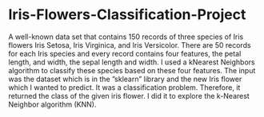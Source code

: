 # Iris-Flowers-Classification-Project
A well-known data set that contains 150 records of three species of Iris flowers Iris Setosa,
Iris Virginica, and Iris Versicolor. There are 50 records for each Iris species and every record
contains four features, the petal length, and width, the sepal length and width. I used a kNearest Neighbors algorithm to classify these species based on these four features. The input
was the dataset which is in the ”sklearn” library and the new Iris flower which I wanted to
predict. It was a classification problem. Therefore, it returned the class of the given iris flower.
I did it to explore the k-Nearest Neighbor algorithm (KNN).
